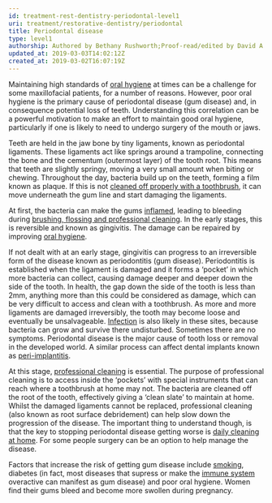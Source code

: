 ```yaml
---
id: treatment-rest-dentistry-periodontal-level1
uri: treatment/restorative-dentistry/periodontal
title: Periodontal disease
type: level1
authorship: Authored by Bethany Rushworth;Proof-read/edited by David A. Mitchell
updated_at: 2019-03-03T14:02:12Z
created_at: 2019-03-02T16:07:19Z
---
```


<p>Maintaining high standards of <a href="/help/oral-hygiene">oral hygiene</a>    at times can be a challenge for some maxillofacial patients,
    for a number of reasons. However, poor oral hygiene is the
    primary cause of periodontal disease (gum disease) and, in
    consequence potential loss of teeth. Understanding this correlation
    can be a powerful motivation to make an effort to maintain
    good oral hygiene, particularly if one is likely to need
    to undergo surgery of the mouth or jaws.</p>
<p>Teeth are held in the jaw bone by tiny ligaments, known as periodontal
    ligaments. These ligaments act like springs around a trampoline,
    connecting the bone and the cementum (outermost layer) of
    the tooth root. This means that teeth are slightly springy,
    moving a very small amount when biting or chewing. Throughout
    the day, bacteria build up on the teeth, forming a film known
    as plaque. If this is not <a href="/help/oral-hygiene">cleaned off properly with a toothbrush</a>,
    it can move underneath the gum line and start damaging the
    ligaments.</p>
<p>At first, the bacteria can make the gums <a href="/treatment/other/medication/inflammation/more-info">inflamed</a>,
    leading to bleeding during <a href="/help/oral-hygiene">brushing, flossing and professional cleaning</a>.
    In the early stages, this is reversible and known as gingivitis.
    The damage can be repaired by improving <a href="/help/oral-hygiene">oral hygiene</a>.</p>
<p>If not dealt with at an early stage, gingivitis can progress
    to an irreversible form of the disease known as periodontitis
    (gum disease). Periodontitis is established when the ligament
    is damaged and it forms a ‘pocket’ in which more bacteria
    can collect, causing damage deeper and deeper down the side
    of the tooth. In health, the gap down the side of the tooth
    is less than 2mm, anything more than this could be considered
    as damage, which can be very difficult to access and clean
    with a toothbrush. As more and more ligaments are damaged
    irreversibly, the tooth may become loose and eventually be
    unsalvageable. <a href="/diagnosis/a-z/infection">Infection</a>    is also likely in these sites, because bacteria can grow
    and survive there undisturbed. Sometimes there are no symptoms.
    Periodontal disease is the major cause of tooth loss or removal
    in the developed world. A similar process can affect dental
    implants known as <a href="/treatment/restorative-dentistry/implants/detailed">peri-implantitis</a>.</p>
<p>At this stage, <a href="/help/oral-hygiene">professional cleaning</a>    is essential. The purpose of professional cleaning is to
    access inside the ‘pockets’ with special instruments that
    can reach where a toothbrush at home may not. The bacteria
    are cleaned off the root of the tooth, effectively giving
    a ‘clean slate’ to maintain at home. Whilst the damaged ligaments
    cannot be replaced, professional cleaning (also known as
    root surface debridement) can help slow down the progression
    of the disease. The important thing to understand though,
    is that the key to stopping periodontal disease getting worse
    is <a href="/help/oral-hygiene">daily cleaning at home</a>.
    For some people surgery can be an option to help manage the
    disease.</p>
<p>Factors that increase the risk of getting gum disease include
    <a href="/diagnosis/drugs/tobacco">smoking</a>, diabetes
    (in fact, most diseases that supress or make the <a href="/treatment/other/medication/inflammation/more-info">immune system</a>    overactive can manifest as gum disease) and poor oral hygiene.
    Women find their gums bleed and become more swollen during
    pregnancy.</p>
